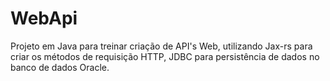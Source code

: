 # WebApi

Projeto em Java para treinar criação de API's Web, utilizando Jax-rs para criar os métodos de  requisição HTTP, JDBC para persistência de dados no banco de dados Oracle.
